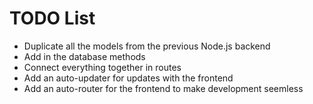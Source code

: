 # TODO List

- Duplicate all the models from the previous Node.js backend
- Add in the database methods
- Connect everything together in routes
- Add an auto-updater for updates with the frontend
- Add an auto-router for the frontend to make development seemless
